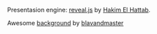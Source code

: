 Presentasion engine: [reveal.js](https://github.com/hakimel/reveal.js) by [Hakim El Hattab](http://hakim.se).

Awesome [background](https://www.flickr.com/photos/blavandmaster/14202758839) by [blavandmaster](https://www.flickr.com/photos/blavandmaster/)